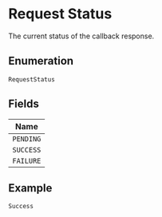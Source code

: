 
# Request Status

The current status of the callback response.

## Enumeration

`RequestStatus`

## Fields

| Name |
|  --- |
| `PENDING` |
| `SUCCESS` |
| `FAILURE` |

## Example

```
Success
```

